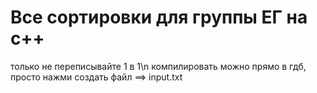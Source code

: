 # Все сортировки для группы ЕГ на c++
только не переписывайте 1 в 1\n
компилировать можно прямо в гдб, просто нажми создать файл ==> input.txt
